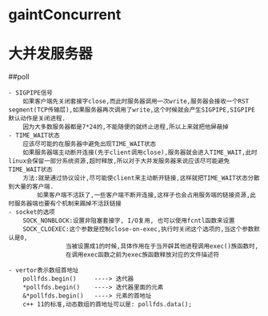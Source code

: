 # gaintConcurrent 
# 大并发服务器

##poll
    
    - SIGPIPE信号
        如果客户端先关闭套接字close,而此时服务器调用一次write,服务器会接收一个RST segment(TCP传输层),如果服务器再次调用了write,这个时候就会产生SIGPIPE,SIGPIPE默认动作是关闭进程.
        因为大多数服务器都是7*24的,不能随便的就终止进程,所以上来就把他屏蔽掉
    - TIME_WAIT状态
        应该尽可能的在服务器中避免出现TIME_WAIT状态
        如果服务器端主动断开连接(先于client调用close),服务器就会进入TIME_WAIT,此时linux会保留一部分系统资源,超时释放,所以对于大并发服务器来说应该尽可能避免TIME_WAIT状态
        方法:就是通过协议设计,尽可能使client来主动断开链接,这样就把TIME_WAIT状态分散到大量的客户端.
            如果客户端不活跃了,一些客户端不断开连接,这样子也会占用服务端的链接资源,此时服务器端也要有个机制来踢掉不活跃链接
    - socket的选项
        SOCK_NONBLOCK:设置非阻塞套接字, I/O复用, 也可以使用fcntl函数来设置
        SOCK_CLOEXEC:这个参数是控制close-on-exec,执行时关闭这个选项的,当这个参数默认是0,
        			当被设置成1的时候,具体作用在于当开辟其他进程调用exec()族函数时,
        			在调用exec函数之前为exec族函数释放对应的文件描述符
        			
    - vertor表示数组首地址
    	pollfds.begin() 	----> 迭代器
    	*pollfds.begin()	----> 迭代器里面的元素
    	&*pollfds.begin() 	----> 元素的首地址
    	c++ 11的标准,动态数组的首地址可以是: pollfds.data();
    	
    	
    	
    	
    	
    	
    	
    	
    	
    	
    	
    	
